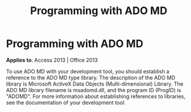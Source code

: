 ﻿---
title: Programming with ADO MD
TOCTitle: Programming with ADO MD
ms:assetid: af075699-1922-c094-f901-42a56020dbec
ms:mtpsurl: https://msdn.microsoft.com/en-us/library/JJ249831(v=office.15)
ms:contentKeyID: 48547090
ms.date: 09/18/2015
mtps_version: v=office.15
---

# Programming with ADO MD


**Applies to**: Access 2013 | Office 2013

To use ADO MD with your development tool, you should establish a reference to the ADO MD type library. The description of the ADO MD library is Microsoft ActiveX Data Objects (Multi-dimensional) Library. The ADO MD library filename is msadomd.dll, and the program ID (ProgID) is "ADOMD". For more information about establishing references to libraries, see the documentation of your development tool.

